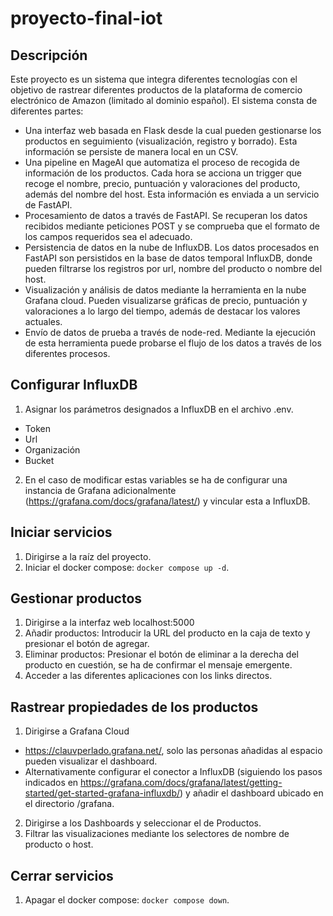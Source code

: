 # proyecto-final-iot

## Descripción
Este proyecto es un sistema que integra diferentes tecnologías con el objetivo de rastrear diferentes productos de la plataforma de comercio electrónico de Amazon (limitado al dominio español). El sistema consta de diferentes partes:
- Una interfaz web basada en Flask desde la cual pueden gestionarse los productos en seguimiento (visualización, registro y borrado). Esta información se persiste de manera local en un CSV.
- Una pipeline en MageAI que automatiza el proceso de recogida de información de los productos. Cada hora se acciona un trigger que recoge el nombre, precio, puntuación y valoraciones del producto, además del nombre del host. Esta información es enviada a un servicio de FastAPI.
- Procesamiento de datos a través de FastAPI. Se recuperan los datos recibidos mediante peticiones POST y se comprueba que el formato de los campos requeridos sea el adecuado.
- Persistencia de datos en la nube de InfluxDB. Los datos procesados en FastAPI son persistidos en la base de datos temporal InfluxDB, donde pueden filtrarse los registros por url, nombre del producto o nombre del host.
- Visualización y análisis de datos mediante la herramienta en la nube Grafana cloud. Pueden visualizarse gráficas de precio, puntuación y valoraciones a lo largo del tiempo, además de destacar los valores actuales.
- Envío de datos de prueba a través de node-red. Mediante la ejecución de esta herramienta puede probarse el flujo de los datos a través de los diferentes procesos.

## Configurar InfluxDB
1. Asignar los parámetros designados a InfluxDB en el archivo .env.
- Token
- Url
- Organización
- Bucket
2. En el caso de modificar estas variables se ha de configurar una instancia de Grafana adicionalmente (https://grafana.com/docs/grafana/latest/) y vincular esta a InfluxDB.

## Iniciar servicios
1. Dirigirse a la raíz del proyecto.
2. Iniciar el docker compose: ```docker compose up -d```.

## Gestionar productos
1. Dirigirse a la interfaz web localhost:5000
2. Añadir productos: Introducir la URL del producto en la caja de texto y presionar el botón de agregar.
3. Eliminar productos: Presionar el botón de eliminar a la derecha del producto en cuestión, se ha de confirmar el mensaje emergente.
4. Acceder a las diferentes aplicaciones con los links directos.

## Rastrear propiedades de los productos
1. Dirigirse a Grafana Cloud
- https://clauvperlado.grafana.net/, solo las personas añadidas al espacio pueden visualizar el dashboard.
- Alternativamente configurar el conector a InfluxDB (siguiendo los pasos indicados en https://grafana.com/docs/grafana/latest/getting-started/get-started-grafana-influxdb/) y añadir el dashboard ubicado en el directorio /grafana.
2. Dirigirse a los Dashboards y seleccionar el de Productos.
3. Filtrar las visualizaciones mediante los selectores de nombre de producto o host.

## Cerrar servicios
1. Apagar el docker compose: ```docker compose down```.
